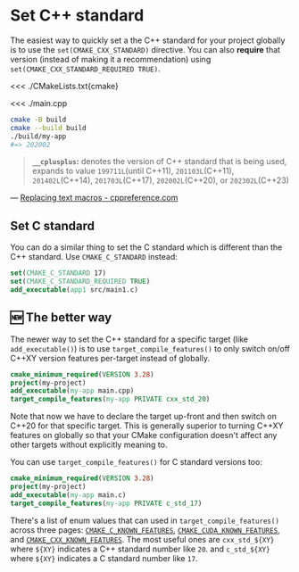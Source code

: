 # Set C++ standard

The easiest way to quickly set a the C++ standard for your project globally is to use the `set(CMAKE_CXX_STANDARD)` directive. You can also **require** that version (instead of making it a recommendation) using `set(CMAKE_CXX_STANDARD_REQUIRED TRUE)`.

<<< ./CMakeLists.txt{cmake}

<<< ./main.cpp

```sh
cmake -B build
cmake --build build
./build/my-app
#=> 202002
```

> **`__cplusplus`:** denotes the version of C++ standard that is being used, expands to value `199711L`(until C++11), `201103L`(C++11), `201402L`(C++14), `201703L`(C++17), `202002L`(C++20), or `202302L`(C++23)

&mdash; [Replacing text macros - cppreference.com](https://en.cppreference.com/w/cpp/preprocessor/replace#:~:text=every%20translation%20unit%3A-,__cplusplus,-denotes%20the%20version)

## Set C standard

You can do a similar thing to set the C standard which is different than the C++ standard. Use `CMAKE_C_STANDARD` instead:

```cmake
set(CMAKE_C_STANDARD 17)
set(CMAKE_C_STANDARD_REQUIRED TRUE)
add_executable(app1 src/main1.c)
```

## 🆕 The better way

The newer way to set the C++ standard for a specific target (like `add_executable()`) is to use `target_compile_features()` to only switch on/off C++XY version features per-target instead of globally.

```cmake
cmake_minimum_required(VERSION 3.28)
project(my-project)
add_executable(my-app main.cpp)
target_compile_features(my-app PRIVATE cxx_std_20)
```

Note that now we have to declare the target up-front and then switch on C++20 for that specific target. This is generally superior to turning C++XY features on globally so that your CMake configuration doesn't affect any other targets without explicitly meaning to.

You can use `target_compile_features()` for C standard versions too:

```cmake
cmake_minimum_required(VERSION 3.28)
project(my-project)
add_executable(my-app main.c)
target_compile_features(my-app PRIVATE c_std_17)
```

There's a list of enum values that can used in `target_compile_features()` across three pages: [`CMAKE_C_KNOWN_FEATURES`](https://cmake.org/cmake/help/latest/prop_gbl/CMAKE_C_KNOWN_FEATURES.html#prop_gbl:CMAKE_C_KNOWN_FEATURES), [`CMAKE_CUDA_KNOWN_FEATURES`](https://cmake.org/cmake/help/latest/prop_gbl/CMAKE_CUDA_KNOWN_FEATURES.html#prop_gbl:CMAKE_CUDA_KNOWN_FEATURES), and [`CMAKE_CXX_KNOWN_FEATURES`](https://cmake.org/cmake/help/latest/prop_gbl/CMAKE_CXX_KNOWN_FEATURES.html#prop_gbl:CMAKE_CXX_KNOWN_FEATURES). The most useful ones are `cxx_std_${XY}` where `${XY}` indicates a C++ standard number like `20`. and `c_std_${XY}` where `${XY}` indicates a C standard number like `17`.
